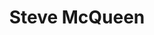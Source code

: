 ---
title: Steve McQueen
category: paintings
series: -2015
year: 2012
image: steve4.jpg
size: 
materials: oil on canvas
---